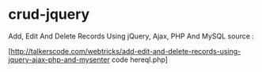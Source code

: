 # crud-jquery
Add, Edit And Delete Records Using jQuery, Ajax, PHP And MySQL 
source : 


[http://talkerscode.com/webtricks/add-edit-and-delete-records-using-jquery-ajax-php-and-mysenter code hereql.php]

